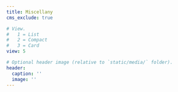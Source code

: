 ```yaml
---
title: Miscellany
cms_exclude: true

# View.
#   1 = List
#   2 = Compact
#   3 = Card
view: 5

# Optional header image (relative to `static/media/` folder).
header:
  caption: ''
  image: ''
---
```


